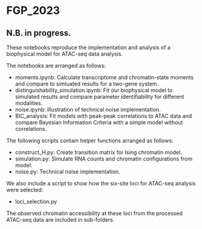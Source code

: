 # FGP_2023

## N.B. in progress.

These notebooks reproduce the implementation and analysis of a biophysical model for ATAC-seq data analysis. 

The notebooks are arranged as follows:

- moments.ipynb: Calculate transcriptome and chromatin-state moments and compare to simluated results for a two-gene system.
- distinguishability_simulation.ipynb: Fit our biophysical model to simulated results and compare parameter identifiability for different modalities.
- noise.ipynb: Illustration of technical noise implementation.
- BIC_analysis: Fit models with peak-peak correlations to ATAC data and compare Bayesian Information Criteria with a simple model without correlations.

The following scripts contain helper functions arranged as follows:

- construct_H.py: Create transition matrix for Ising chromatin model.
- simulation.py: Simulate RNA counts and chromatin configurations from model.
- noise.py: Technical noise implementation.

We also include a script to show how the six-site loci for ATAC-seq analysis were selected:

- loci_selection.py

The observed chromatin accessibility at these loci from the processed ATAC-seq data are included in sub-folders.

